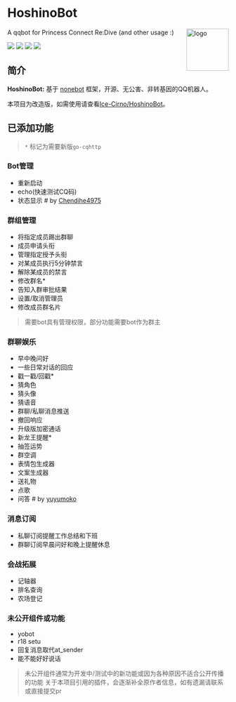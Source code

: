# HoshinoBot

<img align="right" src="https://dss0.bdstatic.com/6Ox1bjeh1BF3odCf/it/u=66609348,1459848057&fm=74&app=80&f=JPEG&size=f121,121?sec=1880279984&t=2d345877b663ea784b13a0ee76e16b54" alt="logo" width="96px" />

A qqbot for Princess Connect Re:Dive (and other usage :)

<img src="https://img.shields.io/badge/HoshinoBot-v2.0-brightgreen"/> <img src="https://img.shields.io/badge/Yobot-v3.6.4-brightgreen" /> <img src="https://img.shields.io/badge/Powered_by-Ice--Cirno-orange"/> <img src="https://img.shields.io/badge/Improved_by---LAN---blue"/>

## 简介

**HoshinoBot:** 基于 [nonebot](http://nonebot.cqp.moe) 框架，开源、无公害、非转基因的QQ机器人。

本项目为改造版，如需使用请查看[Ice-Cirno/HoshinoBot](https://github.com/Ice-Cirno/HoshinoBot)。

## 已添加功能

> `*` 标记为需要新版`go-cqhttp`

### Bot管理

- 重新启动
- echo(快速测试CQ码)
- 状态显示 #  by [Chendihe4975](https://github.com/Chendihe4975)

### 群组管理

- 将指定成员踢出群聊
- 成员申请头衔
- 管理指定授予头衔
- 对某成员执行5分钟禁言
- 解除某成员的禁言
- 修改群名*
- 告知入群审批结果
- 设置/取消管理员
- 修改成员群名片

> 需要bot具有管理权限，部分功能需要bot作为群主

### 群聊娱乐

- 早中晚问好
- 一些日常对话的回应
- 戳一戳/回戳*
- 猜角色
- 猜头像
- 猜语音
- 群聊/私聊消息推送
- 撤回响应
- 升级版加密通话
- 新龙王提醒*
- 抽签运势
- 群空调
- 表情包生成器
- 文案生成器
- 送礼物
- 点歌
- 问答  # by [yuyumoko](https://github.com/yuyumoko)


### 消息订阅

- 私聊订阅提醒工作总结和下班
- 群聊订阅早晨问好和晚上提醒休息

### 会战拓展

- 记轴器
- 排名查询
- 农场登记


### 未公开组件或功能

- yobot
- r18 setu
- 回复消息取代at_sender
- 能不能好好说话

> 未公开组件通常为开发中/测试中的新功能或因为各种原因不适合公开传播的功能
> 关于本项目引用的插件，会逐渐补全原作者信息，如有遗漏请联系或直接提交pr